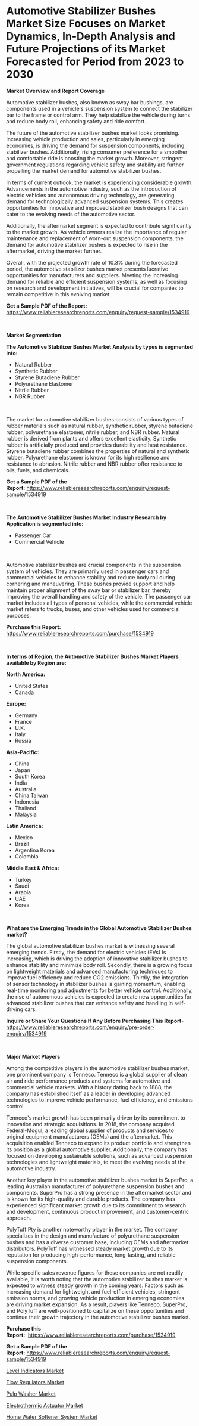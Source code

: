 <p><h1>Automotive Stabilizer Bushes Market Size Focuses on Market Dynamics, In-Depth Analysis and Future Projections of its Market Forecasted for Period from 2023 to 2030</h1></p><p><strong>Market Overview and Report Coverage</strong></p>
<p><p>Automotive stabilizer bushes, also known as sway bar bushings, are components used in a vehicle's suspension system to connect the stabilizer bar to the frame or control arm. They help stabilize the vehicle during turns and reduce body roll, enhancing safety and ride comfort.</p><p>The future of the automotive stabilizer bushes market looks promising. Increasing vehicle production and sales, particularly in emerging economies, is driving the demand for suspension components, including stabilizer bushes. Additionally, rising consumer preference for a smoother and comfortable ride is boosting the market growth. Moreover, stringent government regulations regarding vehicle safety and stability are further propelling the market demand for automotive stabilizer bushes.</p><p>In terms of current outlook, the market is experiencing considerable growth. Advancements in the automotive industry, such as the introduction of electric vehicles and autonomous driving technology, are generating demand for technologically advanced suspension systems. This creates opportunities for innovative and improved stabilizer bush designs that can cater to the evolving needs of the automotive sector.</p><p>Additionally, the aftermarket segment is expected to contribute significantly to the market growth. As vehicle owners realize the importance of regular maintenance and replacement of worn-out suspension components, the demand for automotive stabilizer bushes is expected to rise in the aftermarket, driving the market further.</p><p>Overall, with the projected growth rate of 10.3% during the forecasted period, the automotive stabilizer bushes market presents lucrative opportunities for manufacturers and suppliers. Meeting the increasing demand for reliable and efficient suspension systems, as well as focusing on research and development initiatives, will be crucial for companies to remain competitive in this evolving market.</p></p>
<p><strong>Get a Sample PDF of the Report:</strong> <a href="https://www.reliableresearchreports.com/enquiry/request-sample/1534919">https://www.reliableresearchreports.com/enquiry/request-sample/1534919</a></p>
<p>&nbsp;</p>
<p><strong>Market Segmentation</strong></p>
<p><strong>The Automotive Stabilizer Bushes Market Analysis by types is segmented into:</strong></p>
<p><ul><li>Natural Rubber</li><li>Synthetic Rubber</li><li>Styrene Butadiene Rubber</li><li>Polyurethane Elastomer</li><li>Nitrile Rubber</li><li>NBR Rubber</li></ul></p>
<p>&nbsp;</p>
<p><p>The market for automotive stabilizer bushes consists of various types of rubber materials such as natural rubber, synthetic rubber, styrene butadiene rubber, polyurethane elastomer, nitrile rubber, and NBR rubber. Natural rubber is derived from plants and offers excellent elasticity. Synthetic rubber is artificially produced and provides durability and heat resistance. Styrene butadiene rubber combines the properties of natural and synthetic rubber. Polyurethane elastomer is known for its high resilience and resistance to abrasion. Nitrile rubber and NBR rubber offer resistance to oils, fuels, and chemicals.</p></p>
<p><strong>Get a Sample PDF of the Report:</strong>&nbsp;<a href="https://www.reliableresearchreports.com/enquiry/request-sample/1534919">https://www.reliableresearchreports.com/enquiry/request-sample/1534919</a></p>
<p>&nbsp;</p>
<p><strong>The Automotive Stabilizer Bushes Market Industry Research by Application is segmented into:</strong></p>
<p><ul><li>Passenger Car</li><li>Commercial Vehicle</li></ul></p>
<p>&nbsp;</p>
<p><p>Automotive stabilizer bushes are crucial components in the suspension system of vehicles. They are primarily used in passenger cars and commercial vehicles to enhance stability and reduce body roll during cornering and maneuvering. These bushes provide support and help maintain proper alignment of the sway bar or stabilizer bar, thereby improving the overall handling and safety of the vehicle. The passenger car market includes all types of personal vehicles, while the commercial vehicle market refers to trucks, buses, and other vehicles used for commercial purposes.</p></p>
<p><strong>Purchase this Report:</strong>&nbsp; <a href="https://www.reliableresearchreports.com/purchase/1534919">https://www.reliableresearchreports.com/purchase/1534919</a></p>
<p>&nbsp;</p>
<p><strong>In terms of Region, the Automotive Stabilizer Bushes Market Players available by Region are:</strong></p>
<p>
    <p> <strong> North America: </strong>
        <ul>
            <li>United States</li>
            <li>Canada</li>
        </ul>
        </p> 
    <p> <strong> Europe: </strong>
        <ul>
            <li>Germany</li>
            <li>France</li>
            <li>U.K.</li>
            <li>Italy</li>
            <li>Russia</li>
        </ul>
        </p> 
    <p> <strong> Asia-Pacific: </strong>
        <ul>
            <li>China</li>
            <li>Japan</li>
            <li>South Korea</li>
            <li>India</li>
            <li>Australia</li>
            <li>China Taiwan</li>
            <li>Indonesia</li>
            <li>Thailand</li>
            <li>Malaysia</li>
        </ul>
        </p> 
    <p> <strong> Latin America: </strong>
        <ul>
            <li>Mexico</li>
            <li>Brazil</li>
            <li>Argentina Korea</li>
            <li>Colombia</li>
        </ul>
        </p> 
    <p> <strong> Middle East & Africa: </strong>
        <ul>
            <li>Turkey</li>
            <li>Saudi</li>
            <li>Arabia</li>
            <li>UAE</li>
            <li>Korea</li>
        </ul>
    </p>
    </p>
<p>&nbsp;</p>
<p><strong>What are the Emerging Trends in the Global Automotive Stabilizer Bushes market?</strong></p>
<p><p>The global automotive stabilizer bushes market is witnessing several emerging trends. Firstly, the demand for electric vehicles (EVs) is increasing, which is driving the adoption of innovative stabilizer bushes to enhance stability and minimize body roll. Secondly, there is a growing focus on lightweight materials and advanced manufacturing techniques to improve fuel efficiency and reduce CO2 emissions. Thirdly, the integration of sensor technology in stabilizer bushes is gaining momentum, enabling real-time monitoring and adjustments for better vehicle control. Additionally, the rise of autonomous vehicles is expected to create new opportunities for advanced stabilizer bushes that can enhance safety and handling in self-driving cars.</p></p>
<p><strong>Inquire or Share Your Questions If Any Before Purchasing This Report</strong>- <a href="https://www.reliableresearchreports.com/enquiry/pre-order-enquiry/1534919">https://www.reliableresearchreports.com/enquiry/pre-order-enquiry/1534919</a></p>
<p>&nbsp;</p>
<p><strong>Major Market Players</strong></p>
<p><p>Among the competitive players in the automotive stabilizer bushes market, one prominent company is Tenneco. Tenneco is a global supplier of clean air and ride performance products and systems for automotive and commercial vehicle markets. With a history dating back to 1888, the company has established itself as a leader in developing advanced technologies to improve vehicle performance, fuel efficiency, and emissions control.</p><p>Tenneco's market growth has been primarily driven by its commitment to innovation and strategic acquisitions. In 2018, the company acquired Federal-Mogul, a leading global supplier of products and services to original equipment manufacturers (OEMs) and the aftermarket. This acquisition enabled Tenneco to expand its product portfolio and strengthen its position as a global automotive supplier. Additionally, the company has focused on developing sustainable solutions, such as advanced suspension technologies and lightweight materials, to meet the evolving needs of the automotive industry.</p><p>Another key player in the automotive stabilizer bushes market is SuperPro, a leading Australian manufacturer of polyurethane suspension bushes and components. SuperPro has a strong presence in the aftermarket sector and is known for its high-quality and durable products. The company has experienced significant market growth due to its commitment to research and development, continuous product improvement, and customer-centric approach.</p><p>PolyTuff Pty is another noteworthy player in the market. The company specializes in the design and manufacture of polyurethane suspension bushes and has a diverse customer base, including OEMs and aftermarket distributors. PolyTuff has witnessed steady market growth due to its reputation for producing high-performance, long-lasting, and reliable suspension components.</p><p>While specific sales revenue figures for these companies are not readily available, it is worth noting that the automotive stabilizer bushes market is expected to witness steady growth in the coming years. Factors such as increasing demand for lightweight and fuel-efficient vehicles, stringent emission norms, and growing vehicle production in emerging economies are driving market expansion. As a result, players like Tenneco, SuperPro, and PolyTuff are well-positioned to capitalize on these opportunities and continue their growth trajectory in the automotive stabilizer bushes market.</p></p>
<p><strong>Purchase this Report:</strong>&nbsp;&nbsp;<a href="https://www.reliableresearchreports.com/purchase/1534919">https://www.reliableresearchreports.com/purchase/1534919</a></p>
<p></p>
<p><strong>Get a Sample PDF of the Report:</strong>&nbsp;<a href="https://www.reliableresearchreports.com/enquiry/request-sample/1534919">https://www.reliableresearchreports.com/enquiry/request-sample/1534919</a></p>
<p><p><a href="https://medium.com/@magaliortiz1955/level-indicators-market-size-cagr-trends-2024-2030-3dd206f1a480">Level Indicators Market</a></p><p><a href="https://medium.com/@linabernier/flow-regulators-market-trends-forecast-and-competitive-analysis-to-2030-f31fe6f0f803">Flow Regulators Market</a></p><p><a href="https://www.linkedin.com/pulse/pulp-washer-market-insights-players-forecast-till-2030-dsfme/">Pulp Washer Market</a></p><p><a href="https://www.linkedin.com/pulse/electrothermic-actuator-market-size-share-global-analysis-few9e/">Electrothermic Actuator Market</a></p><p><a href="https://www.linkedin.com/pulse/home-water-softener-system-market-size-share-amp-trends-analysis-cu03e/">Home Water Softener System Market</a></p></p>